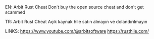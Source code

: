 
EN:
Arbit Rust Cheat
Don't buy the open source cheat and don't get scammed

TR:
Arbit Rust Cheat
Açık kaynak hile satın almayın ve dolandırılmayın

LINKS:
https://www.youtube.com/@arbitsoftware
https://rusthile.com/
